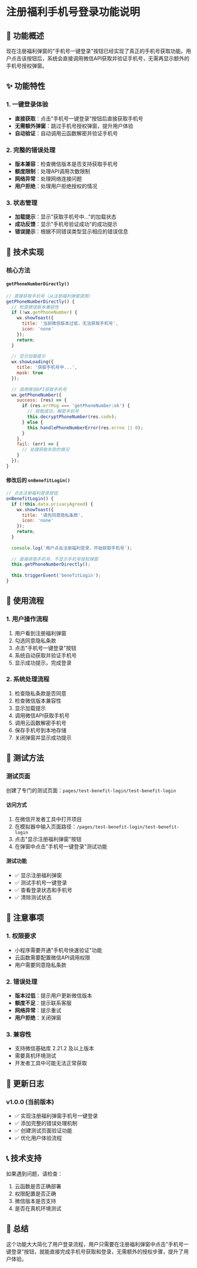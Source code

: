 # 注册福利手机号登录功能说明

## 🎯 功能概述

现在注册福利弹窗的"手机号一键登录"按钮已经实现了真正的手机号获取功能。用户点击该按钮后，系统会直接调用微信API获取并验证手机号，无需再显示额外的手机号授权弹窗。

## ✨ 功能特性

### 1. 一键登录体验
- **直接获取**：点击"手机号一键登录"按钮后直接获取手机号
- **无需额外弹窗**：跳过手机号授权弹窗，提升用户体验
- **自动验证**：自动调用云函数解密并验证手机号

### 2. 完整的错误处理
- **版本兼容**：检查微信版本是否支持获取手机号
- **额度限制**：处理API调用次数限制
- **网络异常**：处理网络连接问题
- **用户拒绝**：处理用户拒绝授权的情况

### 3. 状态管理
- **加载提示**：显示"获取手机号中..."的加载状态
- **成功反馈**：显示"手机号验证成功"的成功提示
- **错误提示**：根据不同错误类型显示相应的错误信息

## 🔧 技术实现

### 核心方法

#### `getPhoneNumberDirectly()`
```javascript
// 直接获取手机号（从注册福利弹窗调用）
getPhoneNumberDirectly() {
  // 检查微信版本兼容性
  if (!wx.getPhoneNumber) {
    wx.showToast({
      title: '当前微信版本过低，无法获取手机号',
      icon: 'none'
    });
    return;
  }
  
  // 显示加载提示
  wx.showLoading({
    title: '获取手机号中...',
    mask: true
  });
  
  // 调用微信API获取手机号
  wx.getPhoneNumber({
    success: (res) => {
      if (res.errMsg === 'getPhoneNumber:ok') {
        // 获取成功，解密手机号
        this.decryptPhoneNumber(res.code);
      } else {
        this.handlePhoneNumberError(res.errno || 0);
      }
    },
    fail: (err) => {
      // 处理获取失败的情况
    }
  });
}
```

#### 修改后的 `onBenefitLogin()`
```javascript
// 点击注册福利登录按钮
onBenefitLogin() {
  if (!this.data.privacyAgreed) {
    wx.showToast({
      title: '请先同意隐私条款',
      icon: 'none'
    });
    return;
  }
  
  console.log('用户点击注册福利登录，开始获取手机号');
  
  // 直接获取手机号，不显示手机号授权弹窗
  this.getPhoneNumberDirectly();
  
  this.triggerEvent('benefitLogin');
}
```

## 📱 使用流程

### 1. 用户操作流程
1. 用户看到注册福利弹窗
2. 勾选同意隐私条款
3. 点击"手机号一键登录"按钮
4. 系统自动获取并验证手机号
5. 显示成功提示，完成登录

### 2. 系统处理流程
1. 检查隐私条款是否同意
2. 检查微信版本兼容性
3. 显示加载提示
4. 调用微信API获取手机号
5. 调用云函数解密手机号
6. 保存手机号到本地存储
7. 关闭弹窗并显示成功提示

## 🧪 测试方法

### 测试页面
创建了专门的测试页面：`pages/test-benefit-login/test-benefit-login`

#### 访问方式
1. 在微信开发者工具中打开项目
2. 在模拟器中输入页面路径：`/pages/test-benefit-login/test-benefit-login`
3. 点击"显示注册福利弹窗"按钮
4. 在弹窗中点击"手机号一键登录"测试功能

#### 测试功能
- ✅ 显示注册福利弹窗
- ✅ 测试手机号一键登录
- ✅ 查看登录状态和手机号
- ✅ 清除测试状态

## 🚨 注意事项

### 1. 权限要求
- 小程序需要开通"手机号快速验证"功能
- 云函数需要配置微信API调用权限
- 用户需要同意隐私条款

### 2. 错误处理
- **版本过低**：提示用户更新微信版本
- **额度不足**：提示联系客服
- **网络异常**：提示重试
- **用户拒绝**：关闭弹窗

### 3. 兼容性
- 支持微信基础库 2.21.2 及以上版本
- 需要真机环境测试
- 开发者工具中可能无法正常获取

## 🔄 更新日志

### v1.0.0 (当前版本)
- ✅ 实现注册福利弹窗手机号一键登录
- ✅ 添加完整的错误处理机制
- ✅ 创建测试页面验证功能
- ✅ 优化用户体验流程

## 📞 技术支持

如果遇到问题，请检查：
1. 云函数是否正确部署
2. 权限配置是否正确
3. 微信版本是否支持
4. 是否在真机环境测试

## 🎉 总结

这个功能大大简化了用户登录流程，用户只需要在注册福利弹窗中点击"手机号一键登录"按钮，就能直接完成手机号获取和登录，无需额外的授权步骤，提升了用户体验。 
